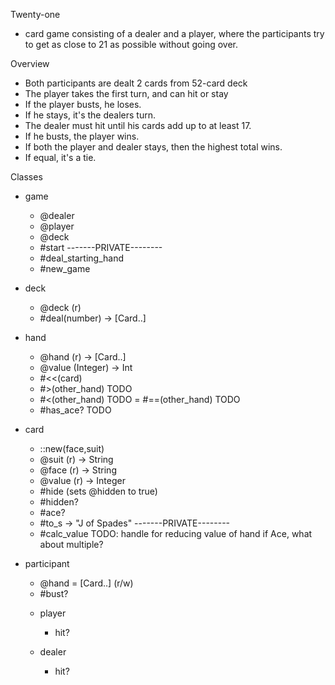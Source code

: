 Twenty-one
- card game consisting of a dealer and a player, where the participants
  try to get as close to 21 as possible without going over.

Overview
- Both participants are dealt 2 cards from 52-card deck
- The player takes the first turn, and can hit or stay
- If the player busts, he loses.
- If he stays, it's the dealers turn.
- The dealer must hit until his cards add up to at least 17.
- If he busts, the player wins.
- If both the player and dealer stays, then the highest total wins.
- If equal, it's a tie.

Classes
- game
  - @dealer
  - @player
  - @deck
  - #start
  -------PRIVATE--------
  - #deal_starting_hand
  - #new_game

- deck
  - @deck (r)
  - #deal(number) -> [Card..]

- hand
  - @hand (r) -> [Card..]
  - @value (Integer) -> Int
  - #<<(card)
  - #>(other_hand) TODO
  - #<(other_hand) TODO
  = #==(other_hand) TODO
  - #has_ace? TODO

- card
  - ::new(face,suit)
  - @suit (r) -> String
  - @face (r) -> String
  - @value (r) -> Integer
  - #hide (sets @hidden to true)
  - #hidden?
  - #ace?
  - #to_s -> "J of Spades"
  -------PRIVATE--------
  - #calc_value TODO: handle for reducing value of hand if Ace, what about multiple?

- participant
  - @hand = [Card..] (r/w)
  + #bust?

  - player
    + hit?

  - dealer
    + hit?

